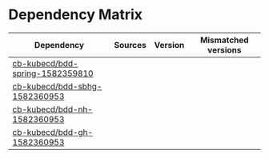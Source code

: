 # Dependency Matrix

Dependency | Sources | Version | Mismatched versions
---------- | ------- | ------- | -------------------
[cb-kubecd/bdd-spring-1582359810](https://github.com/cb-kubecd/bdd-spring-1582359810.git) |  | []() | 
[cb-kubecd/bdd-sbhg-1582360953](https://github.com/cb-kubecd/bdd-sbhg-1582360953.git) |  | []() | 
[cb-kubecd/bdd-nh-1582360953](https://github.com/cb-kubecd/bdd-nh-1582360953.git) |  | []() | 
[cb-kubecd/bdd-gh-1582360953](https://github.com/cb-kubecd/bdd-gh-1582360953.git) |  | []() | 
